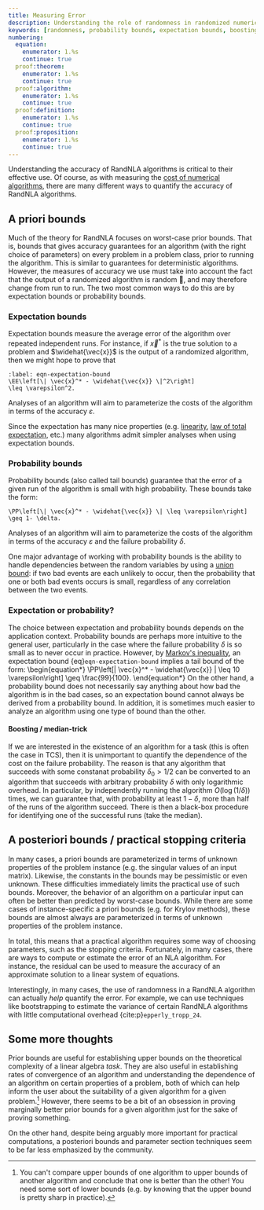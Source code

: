 ```yaml
---
title: Measuring Error
description: Understanding the role of randomness in randomized numerical linear algebra algorithms, including expectation bounds, probability bounds, and boosting techniques
keywords: [randomness, probability bounds, expectation bounds, boosting, tail bounds, Markov inequality, randomized algorithms]
numbering:
  equation:
    enumerator: 1.%s
    continue: true
  proof:theorem:
    enumerator: 1.%s
    continue: true
  proof:algorithm:
    enumerator: 1.%s
    continue: true
  proof:definition:
    enumerator: 1.%s
    continue: true
  proof:proposition:
    enumerator: 1.%s
    continue: true
---
```



Understanding the accuracy of RandNLA algorithms is critical to their effective use.
Of course, as with measuring the [cost of numerical algorithms](./cost-of-numerical-linear-algebra.ipynb), there are many different ways to quantify the accuracy of RandNLA algorithms.


## A priori bounds

Much of the theory for RandNLA focuses on worst-case prior bounds.
That is, bounds that gives accuracy guarantees for an algorithm (with the right choice of parameters) on every problem in a problem class, prior to running the algorithm.
This is similar to guarantees for deterministic algorithms. 
However, the measures of accuracy we use must take into account the fact that the output of a randomized algorithm is random 🧐, and may therefore change from run to run.
The two most common ways to do this are by expectation bounds or probability bounds. 

### Expectation bounds 

Expectation bounds measure the average error of the algorithm over repeated independent runs.
For instance, if $\vec{x}^*$ is the true solution to a problem and $\widehat{\vec{x}}$ is the output of a randomized algorithm, then we might hope to prove that
```{math}
:label: eqn-expectation-bound
\EE\left[\| \vec{x}^* - \widehat{\vec{x}} \|^2\right]
\leq \varepsilon^2.
```
Analyses of an algorithm will aim to parameterize the costs of the algorithm in terms of the accuracy $\varepsilon$.


Since the expectation has many nice properties (e.g. [linearity](https://en.wikipedia.org/wiki/Expected_value#Properties), [law of total expectation](https://en.wikipedia.org/wiki/Law_of_total_expectation), etc.) many algorithms admit simpler analyses when using expectation bounds.

### Probability bounds

Probability bounds (also called tail bounds) guarantee that the error of a given run of the algorithm is small with high probability.
These bounds take the form:
```{math}
\PP\left[\| \vec{x}^* - \widehat{\vec{x}} \| \leq \varepsilon\right]
\geq 1- \delta.
```
Analyses of an algorithm will aim to parameterize the costs of the algorithm in terms of the accuracy $\varepsilon$ and the failure probability $\delta$.

One major advantage of working with probability bounds is the ability to handle dependencies between the random variables by using a [union bound](https://en.wikipedia.org/wiki/Boole%27s_inequality): if two bad events are each unlikely to occur, then the probability that one or both bad events occurs is small, regardless of any correlation between the two events. 


### Expectation or probability?

The choice between expectation and probability bounds depends on the application context. 
Probability bounds are perhaps more intuitive to the general user, particularly in the case where the failure probability $\delta$ is so small as to never occur in practice.
However, by [Markov's inequality](def-markov), an expectation bound {eq}`eqn-expectation-bound` implies a tail bound of the form:
\begin{equation*}
\PP\left[\| \vec{x}^* - \widehat{\vec{x}} \| \leq 10 \varepsilon\right]
\geq \frac{99}{100}.
\end{equation*}
On the other hand, a probability bound does not necessarily say anything about how bad the algorithm is in the bad cases, so an expectation bound cannot always be derived from a probability bound.
In addition, it is sometimes much easier to analyze an algorithm using one type of bound than the other.


#### Boosting / median-trick

If we are interested in the existence of an algorithm for a task (this is often the case in TCS), then it is unimportant to quantify the dependence of the cost on the failure probability. 
The reason is that any algorithm that succeeds with some constanat probability $\delta_0>1/2$ can be converted to an algorithm that succeeds with arbitrary probability $\delta$ with only logarithmic overhead. 
In particular, by independently running the algorithm $O(\log(1/\delta))$ times, we can guarantee that, with probability at least $1-\delta$, more than half of the runs of the algorithm succeed.
There is then a black-box procedure for identifying one of the successful runs (take the median).



## A posteriori bounds / practical stopping criteria


In many cases, a priori bounds are parameterized in terms of unknown properties of the problem instance (e.g. the singular values of an input matrix).
Likewise, the constants in the bounds may be pessimistic or even unknown. 
These difficulties immediately limits the practical use of such bounds.
Moreover, the behavior of an algorithm on a particular input can often be better than predicted by worst-case bounds.
While there are some cases of instance-specific a priori bounds (e.g. for Krylov methods), these bounds are almost always are parameterized in terms of unknown properties of the problem instance. 

In total, this means that a practical algorithm requires some way of choosing parameters, such as the stopping criteria.
Fortunately, in many cases, there are ways to compute or estimate the error of an NLA algorithm. 
For instance, the residual can be used to measure the accuracy of an approximate solution to a linear system of equations.

Interestingly, in many cases, the use of randomness in a RandNLA algorithm can actually *help* quantify the error. 
For example, we can use techniques like bootstrapping to estimate the variance of certain RandNLA algorithms with little computational overhead {cite:p}`epperly_tropp_24`.


## Some more thoughts


Prior bounds are useful for establishing upper bounds on the theoretical complexity of a linear algebra *task*.
They are also useful in establishing rates of convergence of an algorithm and understanding the dependence of an algorithm on certain properties of a problem, both of which can help inform the user about the suitability of a given algorithm for a given problem.[^upper-to-upper]
However, there seems to be a bit of an obsession in proving marginally better prior bounds for a given algorithm just for the sake of proving something.

[^upper-to-upper]: You can't compare upper bounds of one algorithm to upper bounds of another algorithm and conclude that one is better than the other! You need some sort of lower bounds (e.g. by knowing that the upper bound is pretty sharp in practice).

On the other hand, despite being arguably more important for practical computations, a posteriori bounds and parameter section techniques seem to be far less emphasized by the community.




